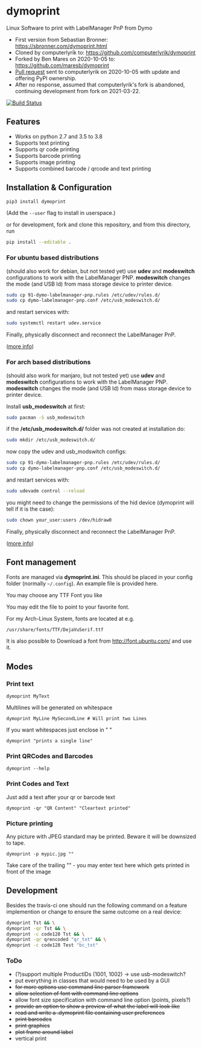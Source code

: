 # dymoprint

Linux Software to print with LabelManager PnP from Dymo

* First version from Sebastian Bronner: <https://sbronner.com/dymoprint.html>
* Cloned by computerlyrik to: <https://github.com/computerlyrik/dymoprint>
* Forked by Ben Mares on 2020-10-05 to: <https://github.com/maresb/dymoprint>
* [Pull request](https://github.com/computerlyrik/dymoprint/pull/35) sent to computerlyrik on 2020-10-05 with update and offering PyPI ownership.
* After no response, assumed that computerlyrik's fork is abandoned, continuing development from fork on 2021-03-22.

[![Build Status](https://travis-ci.org/maresb/dymoprint.svg?branch=master)](https://travis-ci.org/maresb/dymoprint)

## Features

* Works on python 2.7 and 3.5 to 3.8
* Supports text printing
* Supports qr code printing
* Supports barcode printing
* Supports image printing
* Supports combined barcode / qrcode and text printing

## Installation & Configuration

```bash
pip3 install dymoprint
```

(Add the `--user` flag to install in userspace.)

or for development, fork and clone this repository, and from this directory, run

```bash
pip install --editable .
```

### For ubuntu based distributions

(should also work for debian, but not tested yet)
use **udev** and **modeswitch** configurations to work with the LabelManager PNP.
**modeswitch** changes the mode (and USB Id) from mass storage device to printer device.

```bash
sudo cp 91-dymo-labelmanager-pnp.rules /etc/udev/rules.d/
sudo cp dymo-labelmanager-pnp.conf /etc/usb_modeswitch.d/
```

and restart services with:

```bash
sudo systemctl restart udev.service
```

Finally, physically disconnect and reconnect the LabelManager PnP.

([more info](http://www.draisberghof.de/usb_modeswitch/bb/viewtopic.php?t=947))

### For arch based distributions

(should also work for manjaro, but not tested yet)
use **udev** and **modeswitch** configurations to work with the LabelManager PNP.
**modeswitch** changes the mode (and USB Id) from mass storage device to printer device.

Install **usb_modeswitch** at first:

```bash
sudo pacman -S usb_modeswitch
```

if the **/etc/usb_modeswitch.d/** folder was not created at installation do:

```bash
sudo mkdir /etc/usb_modeswitch.d/
````

now copy the udev and usb_modswitch configs:

```bash
sudo cp 91-dymo-labelmanager-pnp.rules /etc/udev/rules.d/
sudo cp dymo-labelmanager-pnp.conf /etc/usb_modeswitch.d/
```

and restart services with:

```bash
sudo udevadm control --reload
```

you might need to change the permissions of the hid device (dymoprint will tell if it is the case):

```bash
sudo chown your_user:users /dev/hidraw0
```

Finally, physically disconnect and reconnect the LabelManager PnP.

([more info](http://www.draisberghof.de/usb_modeswitch/bb/viewtopic.php?t=947))

## Font management

Fonts are managed via **dymoprint.ini**. This should be placed in your
config folder (normally `~/.config`). An example file is provided here.

You may choose any TTF Font you like

You may edit the file to point to your favorite font.

For my Arch-Linux System, fonts are located at e.g.

```bash
/usr/share/fonts/TTF/DejaVuSerif.ttf
```

It is also possible to Download a font from
<http://font.ubuntu.com/> and use it.

## Modes

### Print text

```dymoprint MyText```

Multilines will be generated on whitespace

```dymoprint MyLine MySecondLine # Will print two Lines```

If you want whitespaces just enclose in " "

```dymoprint "prints a single line"```

### Print QRCodes and Barcodes

```dymoprint --help```

### Print Codes and Text

Just add a text after your qr or barcode text

```dymoprint -qr "QR Content" "Cleartext printed"```

### Picture printing

Any picture with JPEG standard may be printed. Beware it will be downsized to tape.

```dymoprint -p mypic.jpg ""```

Take care of the trailing "" - you may enter text here which gets printed in front of the image

## Development

Besides the travis-ci one should run the following command on a feature implemention or change to ensure the same outcome on a real device:

```bash
dymoprint Tst && \
dymoprint -qr Tst && \
dymoprint -c code128 Tst && \
dymoprint -qr qrencoded "qr_txt" && \
dymoprint -c code128 Test "bc_txt"
```

### ToDo

* (?)support multiple ProductIDs (1001, 1002) -> use usb-modeswitch?
* put everything in classes that would need to be used by a GUI
* ~~for more options use command line parser framework~~
* ~~allow selection of font with command line options~~
* allow font size specification with command line option (points, pixels?)
* ~~provide an option to show a preview of what the label will look like~~
* ~~read and write a .dymoprint file containing user preferences~~
* ~~print barcodes~~
* ~~print graphics~~
* ~~plot frame around label~~
* vertical print
